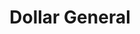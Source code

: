 ---
title: "Dollar General"
url: /springfield/dollar-general-west-lawrence-avenue/
shop: variety store
---